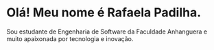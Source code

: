 # Olá! Meu nome é Rafaela Padilha.

Sou estudante de Engenharia de Software da Faculdade Anhanguera e muito apaixonada por tecnologia e inovação.

